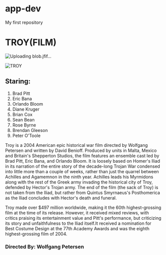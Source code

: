 # app-dev
My first repository

# TROY(FILM)
![Uploading blob.jfif…]()

![TROY](blob.jpg)

## Staring:
1. Brad Pitt
2. Eric Bana
3. Orlando Bloom
4. Diane Kruger
5. Brian Cox
6. Sean Bean
7. Rose Byrne
8. Brendan Gleeson
9. Peter O'Toole



Troy is a 2004 American epic historical war film directed by Wolfgang Petersen and written by David Benioff. Produced by units in Malta, Mexico and Britain's Shepperton Studios, the film features an ensemble cast led by Brad Pitt, Eric Bana, and Orlando Bloom. It is loosely based on Homer's Iliad in its narration of the entire story of the decade-long Trojan War condensed into little more than a couple of weeks, rather than just the quarrel between Achilles and Agamemnon in the ninth year. Achilles leads his Myrmidons along with the rest of the Greek army invading the historical city of Troy, defended by Hector's Trojan army. The end of the film (the sack of Troy) is not taken from the Iliad, but rather from Quintus Smyrnaeus's Posthomerica as the Iliad concludes with Hector's death and funeral.

Troy made over $497 million worldwide, making it the 60th highest-grossing film at the time of its release. However, it received mixed reviews, with critics praising its entertainment value and Pitt's performance, but criticizing its story and unfaithfulness to the Iliad itself.It received a nomination for Best Costume Design at the 77th Academy Awards and was the eighth highest-grossing film of 2004.

### Directed By:	Wolfgang Petersen

